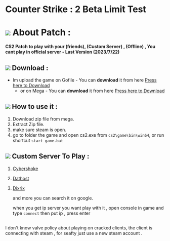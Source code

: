 # Counter Strike : 2 Beta Limit Test


# ![](https://img.icons8.com/?size=60&id=yWtH78otokhy&format=svg) About Patch :
**CS2 Patch to play with your  **(friends)**, **(Custom Server)** , **(Offline)** , You cant play in official server - Last Version (2023/7/22)**
## ![](https://img.icons8.com/?size=60&id=m2rAYiXkqccX&format=svg) Download :
* Im upload the game on Gofile - You can **download** it from here [Press here to Download](https://gofile.io/d/T9dBBb)
  * or on Mega - You can **download** it from here [Press here to Download](https://mega.nz/file/wsFgUTQb#dxGMgMmNOuLxEm02k731WNTvQX6DVG-NfrAu535_QVQ)

## ![](https://img.icons8.com/?size=60&id=qQWURf13xigk&format=svg) How to use it :

1. Download zip file from mega.
2. Extract Zip file.
3. make sure steam is open.
4. go to folder the game and open cs2.exe from ``cs2\game\bin\win64``, or run shortcut ``start game.bat``

## ![](https://img.icons8.com/?size=60&id=AgiWBf89rthv&format=svg) Custom Server To Play :

1. [Cybershoke](https://cybershoke.net/cs2)
2. [Dathost](https://dathost.net/cs2-public-servers)
3. [Dixrix](https://dixrix.net/cs2)

     and more you can search it on google.
   
    when you get ip server you want play with it , open console in game and type ``connect`` then put ip , press enter
##
I don't know valve policy about playing on cracked clients, the client is connecting with steam , for seafty just use a new steam account .
